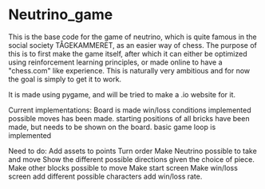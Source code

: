 # Neutrino_game
 
This is the base code for the game of neutrino, which is quite famous in the social society TÅGEKAMMERET, as an easier way of chess. The purpose of this is to first make the game itself, after which it can either be optimized using reinforcement learning principles, or made online to have a "chess.com" like experience. This is naturally very ambitious and for now the goal is simply to get it to work. 

It is made using pygame, and will be tried to make a .io website for it. 

Current implementations:
Board is made
win/loss conditions implemented
possible moves has been made.
starting positions of all bricks have been made, but needs to be shown on the board.
basic game loop is implemented

Need to do:
Add assets to points
Turn order
Make Neutrino possible to take and move
Show the different possible directions given the choice of piece.
Make other blocks possible to move
Make start screen
Make win/loss screen
add different possible characters
add win/loss rate.

